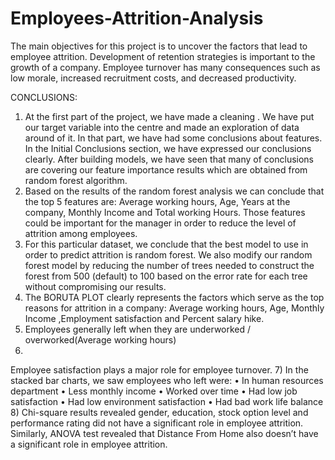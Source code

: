 # Employees-Attrition-Analysis
The main objectives for this project is to uncover the factors that lead to employee attrition. Development of retention strategies is important to the growth of a company. Employee turnover has many consequences such as low morale, increased recruitment costs, and decreased productivity. 


CONCLUSIONS:
1) At the first part of the project, we have made a cleaning . We have put our target variable into the centre and made an exploration of data around of it. In that part, we have had some conclusions about features. In the Initial Conclusions section, we have expressed our conclusions clearly. After building models, we have seen that many of conclusions are covering our feature importance results which are obtained from random forest algorithm.
2) Based on the results of the random forest analysis we can conclude that the top 5 features are: Average working hours, Age, Years at the company, Monthly Income and Total working Hours. Those features could be important for the manager in order to reduce the level of attrition among employees.
3) For this particular dataset, we conclude that the best model to use in order to predict attrition is random forest. We also modify our random forest model by reducing the number of trees needed to construct the forest from 500 (default) to 100 based on the
error rate for each tree without compromising our results.
4) The BORUTA PLOT clearly represents the factors which serve as the top reasons for attrition in a company: Average working hours, Age, Monthly Income ,Employment satisfaction and Percent salary hike.
5) Employees generally left when they are underworked / overworked(Average working hours)
6)
Employee satisfaction plays a major role for employee turnover.
7) In the stacked bar charts, we saw employees who left were:
• In human resources department
• Less monthly income
• Worked over time
• Had low job satisfaction
• Had low environment satisfaction
• Had bad work life balance
8)
Chi-square results revealed gender, education, stock option level and performance
rating did not have a significant role in employee attrition. Similarly, ANOVA test revealed
that Distance From Home also doesn’t have a significant role in employee attrition.
